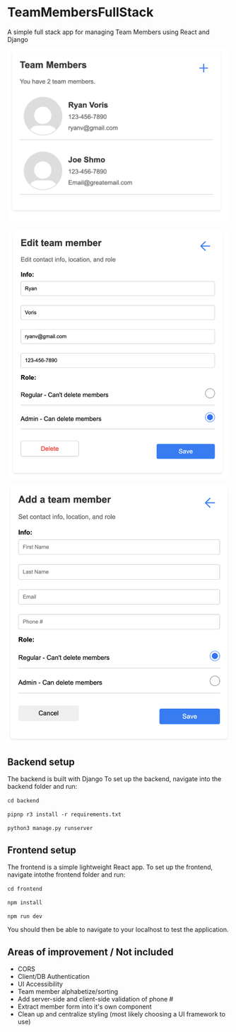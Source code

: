 # TeamMembersFullStack
A simple full stack app for managing Team Members using React and Django

![The main view](./main.png?raw=true "Main Page")

![The edit view](./edit.png?raw=true "Edit Page")

![The create view](./create.png?raw=true "Create Page")


## Backend setup

The backend is built with Django
To set up the backend, navigate into the backend folder and run:

`cd backend`

`pipnp r3 install -r requirements.txt`

`python3 manage.py runserver`

## Frontend setup

The frontend is a simple lightweight React app.
To set up the frontend, navigate intothe frontend folder and run:

`cd frontend`

`npm install`

`npm run dev`

You should then be able to navigate to your localhost to test the application.

## Areas of improvement / Not included

* CORS
* Client/DB Authentication
* UI Accessibility
* Team member alphabetize/sorting
* Add server-side and client-side validation of phone #
* Extract member form into it's own component
* Clean up and centralize styling (most likely choosing a UI framework to use)